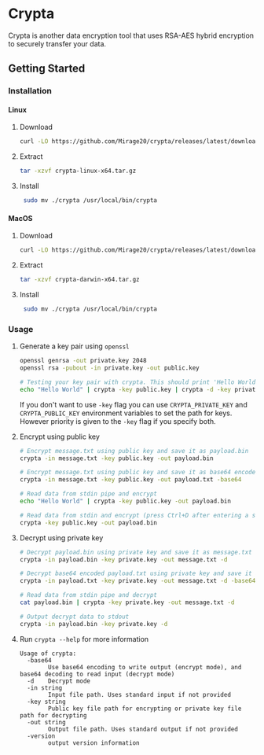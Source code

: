 # Crypta

Crypta is another data encryption tool that uses RSA-AES hybrid encryption to securely transfer your data.

## Getting Started

### Installation

#### Linux

1. Download

    ```bash
    curl -LO https://github.com/Mirage20/crypta/releases/latest/download/crypta-linux-x64.tar.gz
    ```
2. Extract

    ```bash
    tar -xzvf crypta-linux-x64.tar.gz
    ```
3. Install

    ```bash
     sudo mv ./crypta /usr/local/bin/crypta
    ```

#### MacOS

1. Download

    ```bash
    curl -LO https://github.com/Mirage20/crypta/releases/latest/download/crypta-darwin-x64.tar.gz
    ```
2. Extract

    ```bash
    tar -xzvf crypta-darwin-x64.tar.gz
    ```
3. Install

    ```bash
     sudo mv ./crypta /usr/local/bin/crypta
    ```

### Usage

1. Generate a key pair using `openssl`
   
    ```bash
    openssl genrsa -out private.key 2048
    openssl rsa -pubout -in private.key -out public.key
    
    # Testing your key pair with crypta. This should print 'Hello World' as the output
    echo "Hello World" | crypta -key public.key | crypta -d -key private.key
    ```
   If you don't want to use `-key` flag you can use `CRYPTA_PRIVATE_KEY` and `CRYPTA_PUBLIC_KEY` environment variables to set the path for keys. 
   However priority is given to the `-key` flag if you specify both. 
   
2. Encrypt using public key

    ```bash
    # Encrypt message.txt using public key and save it as payload.bin
    crypta -in message.txt -key public.key -out payload.bin
 
    # Encrypt message.txt using public key and save it as base64 encoded payload.txt
    crypta -in message.txt -key public.key -out payload.txt -base64
 
    # Read data from stdin pipe and encrypt
    echo "Hello World" | crypta -key public.key -out payload.bin

    # Read data from stdin and encrypt (press Ctrl+D after entering a secret)
    crypta -key public.key -out payload.bin
    ```

3. Decrypt using private key

    ```bash
    # Decrypt payload.bin using private key and save it as message.txt
    crypta -in payload.bin -key private.key -out message.txt -d
 
    # Decrypt base64 encoded payload.txt using private key and save it as message.txt
    crypta -in payload.txt -key private.key -out message.txt -d -base64
 
    # Read data from stdin pipe and decrypt
    cat payload.bin | crypta -key private.key -out message.txt -d

    # Output decrypt data to stdout
    crypta -in payload.bin -key private.key -d
    ```
    
4. Run `crypta --help` for more information

    ```text
    Usage of crypta:
      -base64
            Use base64 encoding to write output (encrypt mode), and base64 decoding to read input (decrypt mode)
      -d    Decrypt mode
      -in string
            Input file path. Uses standard input if not provided
      -key string
            Public key file path for encrypting or private key file path for decrypting
      -out string
            Output file path. Uses standard output if not provided
      -version
            output version information
    
    ```
